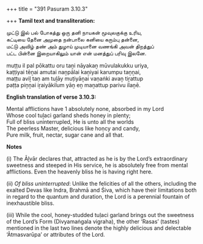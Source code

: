 +++
title = "391 Pasuram 3.10.3"

+++
**Tamil text and transliteration:**

முட்டு இல் பல் போகத்து ஒரு தனி நாயகன் மூவுலகுக்கு உரிய,  
கட்டியை தேனை அமுதை நன்பாலை கனியை கரும்பு தன்னை,  
மட்டு அவிழ் தண் அம் துழாய் முடியானை வணங்கி அவன் திறத்துப்  
பட்ட பின்னை இறையாகிலும் யான் என் மனத்துப் பரிவு இலனே.

muṭṭu il pal pōkattu oru taṉi nāyakaṉ mūvulakukku uriya,  
kaṭṭiyai tēṉai amutai naṉpālai kaṉiyai karumpu taṉṉai,  
maṭṭu aviḻ taṇ am tuḻāy muṭiyāṉai vaṇaṅki avaṉ tiṟattup  
paṭṭa piṉṉai iṟaiyākilum yāṉ eṉ maṉattup parivu ilaṉē.

**English translation of verse 3.10.3:**

Mental afflictions have 1 absolutely none, absorbed in my Lord  
Whose cool tuḻaci garland sheds honey in plenty;  
Full of bliss uninterrupled, He is unto all the worlds  
The peerless Master, delicious like hoṇcy and candy,  
Pure milk, fruit, nectar, sugar cane and all that.

**Notes**

\(i\) The Āḻvār declares that, attracted as he is by the Lord’s extraordinary sweetness and steeped in His service, he is absolutely free from mental afflictions. Even the heavenly bliss he is having right here.

\(ii\) *Of bliss uninterrupted*: Unlike the felicities of all the others, including the exalted Devas like Indra, Brahmā and Śiva, which have their limitations both in regard to the quantum and duration, the Lord is a perennial fountain of inexhaustible bliss.

\(iii\) While the cool, honey-studded tuḷaci garland brings out the sweetness of the Lord’s Form (Divyamaṅgala vigraha), the other ‘Rasas’ (tastes) mentioned in the last two lines denote the highly delicious and delectable ‘Ātmasvarūpa’ or attributes of the Lord.


